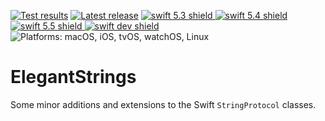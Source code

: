 [comment]: <> (Header Generated by ActionStatus 2.0.5 - 477)

[![Test results][tests shield]][actions] [![Latest release][release shield]][releases] [![swift 5.3 shield] ![swift 5.4 shield] ![swift 5.5 shield] ![swift dev shield]][swift] ![Platforms: macOS, iOS, tvOS, watchOS, Linux][platforms shield]

[release shield]: https://img.shields.io/github/v/release/elegantchaos/ElegantStrings
[platforms shield]: https://img.shields.io/badge/platforms-macOS_iOS_tvOS_watchOS_Linux-lightgrey.svg?style=flat "macOS, iOS, tvOS, watchOS, Linux"
[tests shield]: https://github.com/elegantchaos/ElegantStrings/workflows/Tests/badge.svg
[swift 5.3 shield]: https://img.shields.io/badge/swift-5.3-F05138.svg "Swift 5.3"
[swift 5.4 shield]: https://img.shields.io/badge/swift-5.4-F05138.svg "Swift 5.4"
[swift 5.5 shield]: https://img.shields.io/badge/swift-5.5-F05138.svg "Swift 5.5"
[swift dev shield]: https://img.shields.io/badge/swift-dev-F05138.svg "Swift dev"

[swift]: https://swift.org
[releases]: https://github.com/elegantchaos/ElegantStrings/releases
[actions]: https://github.com/elegantchaos/ElegantStrings/actions

[comment]: <> (End of ActionStatus Header)

# ElegantStrings

Some minor additions and extensions to the Swift `StringProtocol` classes.
